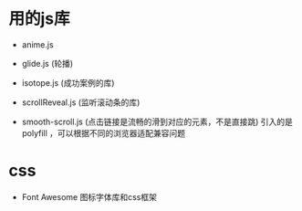  # 用的js库
  + anime.js

  + glide.js (轮播)

  + isotope.js (成功案例的库)

  + scrollReveal.js  (监听滚动条的库)

  + smooth-scroll.js (点击链接是流畅的滑到对应的元素，不是直接跳)  引入的是polyfill  ，可以根据不同的浏览器适配兼容问题

  # css
   + Font Awesome 图标字体库和css框架
    <link href="https://cdn.bootcss.com/font-awesome/5.11.2/css/all.css" rel="stylesheet">
  
   